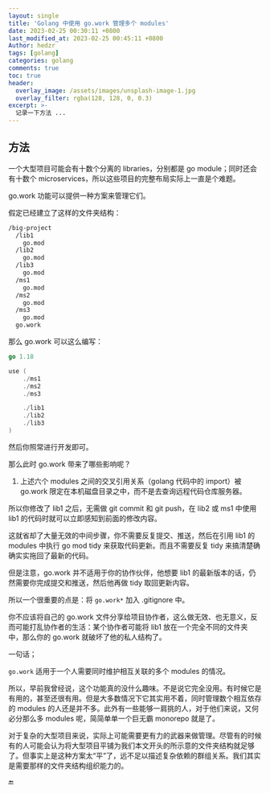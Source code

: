 ```yaml
---
layout: single
title: 'Golang 中使用 go.work 管理多个 modules'
date: 2023-02-25 00:30:11 +0800
last_modified_at: 2023-02-25 00:45:11 +0800
Author: hedzr
tags: [golang]
categories: golang
comments: true
toc: true
header:
  overlay_image: /assets/images/unsplash-image-1.jpg
  overlay_filter: rgba(128, 128, 0, 0.3)
excerpt: >-
  记录一下方法 ...
---
```


## 方法

一个大型项目可能会有十数个分离的 libraries，分别都是 go module；同时还会有十数个 microservices，所以这些项目的完整布局实际上一直是个难题。

go.work 功能可以提供一种方案来管理它们。

假定已经建立了这样的文件夹结构：

```bash
/big-project
  /lib1
    go.mod
  /lib2
    go.mod
  /lib3
    go.mod
  /ms1
    go.mod
  /ms2
    go.mod
  /ms3
    go.mod
  go.work
```

那么 go.work 可以这么编写：

```go
go 1.18

use (
	./ms1
	./ms2
	./ms3

	./lib1
	./lib2
	./lib3
)
```

然后你照常进行开发即可。

那么此时 go.work 带来了哪些影响呢？

1. 上述六个 modules 之间的交叉引用关系（golang 代码中的 import）被 go.work 限定在本机磁盘目录之中，而不是去查询远程代码仓库服务器。

所以你修改了 lib1 之后，无需做 git commit 和 git push，在 lib2 或 ms1 中使用 lib1 的代码时就可以立即感知到前面的修改内容。

这就省却了大量无效的中间步骤，你不需要反复提交、推送，然后在引用 lib1 的 modules 中执行 go mod tidy 来获取代码更新。而且不需要反复 tidy 来搞清楚确确实实拖回了最新的代码。

但是注意，go.work 并不适用于你的协作伙伴，他想要 lib1 的最新版本的话，仍然需要你完成提交和推送，然后他再做 tidy 取回更新内容。

所以一个很重要的点是：将 `go.work*` 加入 .gitignore 中。

你不应该将自己的 go.work 文件分享给项目协作者，这么做无效、也无意义，反而可能打乱协作者的生活：某个协作者可能将 lib1 放在一个完全不同的文件夹中，那么你的 go.work 就破坏了他的私人结构了。

一句话；

`go.work` 适用于一个人需要同时维护相互关联的多个 modules 的情况。

所以，早前我曾经说，这个功能真的没什么趣味。不是说它完全没用。有时候它是有用的，甚至还很有用。但是大多数情况下它其实用不着，同时管理数个相互依存的 modules 的人还是并不多。此外有一些能够一肩挑的人，对于他们来说，又何必分那么多 modules 呢，简简单单一个巨无霸 monorepo 就是了。

对于复杂的大型项目来说，实际上可能需要更有力的武器来做管理。尽管有的时候有的人可能会认为将大型项目平铺为我们本文开头的所示意的文件夹结构就足够了。但事实上是这种方案太“平”了，远不足以描述复杂依赖的群组关系。我们其实是需要那样的文件夹结构组织能力的。





🔚